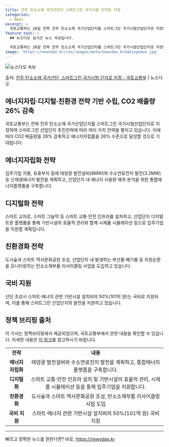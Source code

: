 ```yaml
---
title: 전주 탄소소재 국가산단이 스마트그린 국가시범 단지로 지정
categories:
  - News
excerpt: >
  국토교통부는 26일 전북 전주 탄소소재 국가산업단지를 스마트그린 국가시범산업단지로 지정한다고 밝혔다. 스마트…
feature_text: >
  ## 뉴스다오 실시간 뉴스 속보입니다.

  국토교통부는 26일 전북 전주 탄소소재 국가산업단지를 스마트그린 국가시범산업단지로 지정한다고 밝혔다. 스마트…
image: 'https://newsdao.kr/res/images/meta/newsdao_breakingnews.jpg'
---
```


![뉴스다오 속보](https://newsdao.kr/res/images/meta/newsdao_breakingnews.jpg)

<p>출처: <a href="https://newsdao.kr/2872" rel="dofollow">전주 탄소소재 국가산단, 스마트그린 국가시범 단지로 지정 - 국토교통부</a> | 뉴스다오</p>

<h2>에너지자립·디지털·친환경 전략 기반 수립, CO2 배출량 26% 감축</h2>
<p data-ke-size="size16">국토교통부는 전북 전주 탄소소재 국가산업단지를 스마트그린 국가시범산업단지로 지정하여 스마트그린 산업단지 추진전략에 따라 여러 가지 전략을 펼치고 있습니다. 이에 따라 CO2 배출량을 26% 감축하고 에너지자립률을 26% 수준으로 달성할 것으로 기대됩니다.</p>

<h2>에너지자립화 전략</h2>
<p data-ke-size="size16">입주기업 지붕, 유휴부지 등에 태양광 발전설비(8MW)와 수소연료전지 발전(3.2MW) 등 신재생에너지 발전을 계획하고, 산업단지 내 에너지 사용량 예측·분석을 위한 통합에너지플랫폼을 구축합니다.</p>

<h2>디지털화 전략</h2>
<p data-ke-size="size16">스마트 교차로, 스마트 그늘막 등 스마트 교통·안전 인프라를 설치하고, 산업단지 디지털트윈 플랫폼을 통해 기반시설의 효율적 관리와 함께 시제품 시뮬레이션 등으로 입주기업을 지원할 계획입니다.</p>

<h2>친환경화 전략</h2>
<p data-ke-size="size16">도시숲과 스마트 역사문화공원 조성, 산업단지 내 발생하는 부산물·폐기물 등 자원순환을 모니터링하는 탄소소재부품 리사이클링 사업을 도입하고 있습니다.</p>

<h2>국비 지원</h2>
<p data-ke-size="size16">산단 조성시 스마트·에너지 관련 기반시설 설치비의 50%(101억 원)는 국비로 지원되며, 이를 통해 스마트그린 산업단지의 발전을 지원하고 있습니다.</p>

<h2>정책 브리핑 출처</h2>
<p data-ke-size="size16">이 기사는 정책브리핑에서 제공되었으며, 국토교통부에서 관련 내용을 확인할 수 있습니다. 자세한 내용은 <a href="https://newsdao.kr/2872" target="_blank" rel="noopener noreferrer">이 링크</a>를 참고하시기 바랍니다.</p>
<table>
  <tbody>
    <tr>
      <td style="text-align: center; height: 17px;"><b>전략</b></td>
      <td style="text-align: center; height: 17px;"><b>내용</b></td>
    </tr>
    <tr>
      <td style="text-align: center; height: 17px;"><b>에너지자립화</b></td>
      <td style="text-align: center; height: 17px;">태양광 발전설비와 수소연료전지 발전을 계획하고, 통합에너지플랫폼을 구축합니다.</td>
    </tr>
    <tr>
      <td style="text-align: center; height: 17px;"><b>디지털화</b></td>
      <td style="text-align: center; height: 17px;">스마트 교통·안전 인프라 설치 및 기반시설의 효율적 관리, 시제품 시뮬레이션 등을 통해 입주기업을 지원합니다.</td>
    </tr>
    <tr>
      <td style="text-align: center; height: 17px;"><b>친환경화</b></td>
      <td style="text-align: center; height: 17px;">도시숲과 스마트 역사문화공원 조성, 탄소소재부품 리사이클링 사업 도입</td>
    </tr>
    <tr>
      <td style="text-align: center; height: 17px;"><b>국비 지원</b></td>
      <td style="text-align: center; height: 17px;">스마트·에너지 관련 기반시설 설치비의 50%(101억 원) 국비 지원</td>
    </tr>
  </tbody>
</table>
<hr> 

빠르고 정확한 뉴스를 원한다면? 바로, <a href="https://newsdao.kr" rel="dofollow">https://newsdao.kr</a>


    
